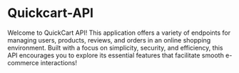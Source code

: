 # Quickcart-API
Welcome to QuickCart API! This application offers a variety of endpoints for managing users, products, reviews, and orders in an online shopping environment. Built with a focus on simplicity, security, and efficiency, this API encourages you to explore its essential features that facilitate smooth e-commerce interactions!
